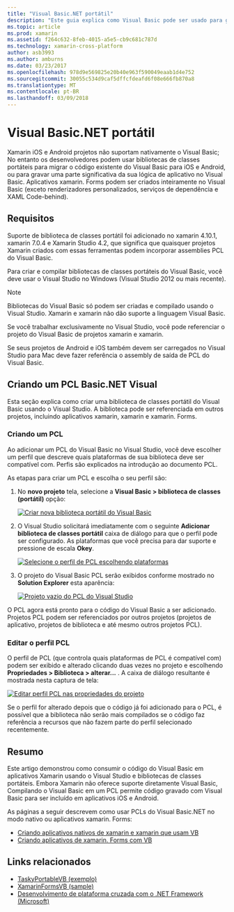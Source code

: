```yaml
---
title: "Visual Basic.NET portátil"
description: "Este guia explica como Visual Basic pode ser usado para gravar os projetos de biblioteca de classe portátil (PCL) que podem ser usados em soluções de direcionamento xamarin e xamarin."
ms.topic: article
ms.prod: xamarin
ms.assetid: f264c632-8feb-4015-a5e5-cb9c681c787d
ms.technology: xamarin-cross-platform
author: asb3993
ms.author: amburns
ms.date: 03/23/2017
ms.openlocfilehash: 978d9e569825e20b40e963f590049eaab1d4e752
ms.sourcegitcommit: 30055c534d9caf5dffcfdeafd6f08e666fb870a8
ms.translationtype: MT
ms.contentlocale: pt-BR
ms.lasthandoff: 03/09/2018
---
```

# <a name="portable-visual-basicnet"></a>Visual Basic.NET portátil

Xamarin iOS e Android projetos não suportam nativamente o Visual Basic; No entanto os desenvolvedores podem usar bibliotecas de classes portáteis para migrar o código existente do Visual Basic para iOS e Android, ou para gravar uma parte significativa da sua lógica de aplicativo no Visual Basic. Aplicativos xamarin. Forms podem ser criados inteiramente no Visual Basic (exceto renderizadores personalizados, serviços de dependência e XAML Code-behind).

## <a name="requirements"></a>Requisitos

Suporte de biblioteca de classes portátil foi adicionado no xamarin 4.10.1, xamarin 7.0.4 e Xamarin Studio 4.2, que significa que quaisquer projetos Xamarin criados com essas ferramentas podem incorporar assemblies PCL do Visual Basic.

Para criar e compilar bibliotecas de classes portáteis do Visual Basic, você deve usar o Visual Studio no Windows (Visual Studio 2012 ou mais recente).

> [!NOTE]
> Bibliotecas do Visual Basic só podem ser criadas e compilado usando o Visual Studio. Xamarin e xamarin não dão suporte a linguagem Visual Basic.
>
> Se você trabalhar exclusivamente no Visual Studio, você pode referenciar o projeto do Visual Basic de projetos xamarin e xamarin.
>
> Se seus projetos de Android e iOS também devem ser carregados no Visual Studio para Mac deve fazer referência o assembly de saída de PCL do Visual Basic.


## <a name="creating-a-visual-basicnet-pcl"></a>Criando um PCL Basic.NET Visual

Esta seção explica como criar uma biblioteca de classes portátil do Visual Basic usando o Visual Studio.
A biblioteca pode ser referenciada em outros projetos, incluindo aplicativos xamarin, xamarin e xamarin. Forms.

### <a name="creating-a-pcl"></a>Criando um PCL

Ao adicionar um PCL do Visual Basic no Visual Studio, você deve escolher um perfil que descreve quais plataformas de sua biblioteca deve ser compatível com. Perfis são explicados na introdução ao documento PCL.

As etapas para criar um PCL e escolha o seu perfil são:

1.  No **novo projeto** tela, selecione a **Visual Basic > biblioteca de classes (portátil)** opção:

    [![](images/image1-sml.png "Criar nova biblioteca portátil do Visual Basic")](images/image1.png#lightbox)

1.  O Visual Studio solicitará imediatamente com o seguinte **Adicionar biblioteca de classes portátil** caixa de diálogo para que o perfil pode ser configurado. As plataformas que você precisa para dar suporte e pressione de escala **Okey**.

    [![](images/image2-sml.png "Selecione o perfil de PCL escolhendo plataformas")](images/image2.png#lightbox)

1.  O projeto do Visual Basic PCL serão exibidos conforme mostrado no **Solution Explorer** esta aparência:

    [![](images/image3-sml.png "Projeto vazio do PCL do Visual Studio")](images/image3.png#lightbox)


O PCL agora está pronto para o código do Visual Basic a ser adicionado. Projetos PCL podem ser referenciados por outros projetos (projetos de aplicativo, projetos de biblioteca e até mesmo outros projetos PCL).

### <a name="editing-the-pcl-profile"></a>Editar o perfil PCL

O perfil de PCL (que controla quais plataformas de PCL é compatível com) podem ser exibido e alterado clicando duas vezes no projeto e escolhendo **Propriedades > Biblioteca > alterar...** . A caixa de diálogo resultante é mostrada nesta captura de tela:

 [![](images/image4-sml.png "Editar perfil PCL nas propriedades do projeto")](images/image4.png#lightbox)

Se o perfil for alterado depois que o código já foi adicionado para o PCL, é possível que a biblioteca não serão mais compilados se o código faz referência a recursos que não fazem parte do perfil selecionado recentemente.


## <a name="summary"></a>Resumo

Este artigo demonstrou como consumir o código do Visual Basic em aplicativos Xamarin usando o Visual Studio e bibliotecas de classes portáteis. Embora Xamarin não oferece suporte diretamente Visual Basic, Compilando o Visual Basic em um PCL permite código gravado com Visual Basic para ser incluído em aplicativos iOS e Android.

As páginas a seguir descrevem como usar PCLs do Visual Basic.NET no modo nativo ou aplicativos xamarin. Forms:

- [Criando aplicativos nativos de xamarin e xamarin que usam VB](native-apps.md)
- [Criando aplicativos de xamarin. Forms com VB](xamarin-forms.md)


## <a name="related-links"></a>Links relacionados

- [TaskyPortableVB (exemplo)](https://github.com/xamarin/mobile-samples/tree/master/VisualBasic/TaskyPortableVB)
- [XamarinFormsVB (sample)](https://github.com/xamarin/mobile-samples/tree/master/VisualBasic/XamarinFormsVB)
- [Desenvolvimento de plataforma cruzada com o .NET Framework (Microsoft)](http://msdn.microsoft.com/en-us/library/gg597391(v=vs.110).aspx)